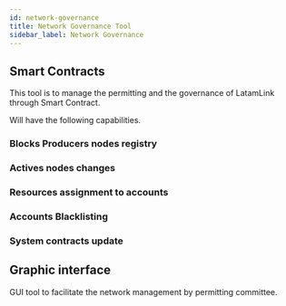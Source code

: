 ```yaml
---
id: network-governance
title: Network Governance Tool
sidebar_label: Network Governance
---
```


## Smart Contracts
This tool is to manage the permitting and the governance of LatamLink through Smart Contract.

Will have the following capabilities.

### Blocks Producers nodes registry

### Actives nodes changes

### Resources assignment to accounts

### Accounts Blacklisting

### System contracts update


## Graphic interface
GUI tool to facilitate the network management by permitting committee. 




